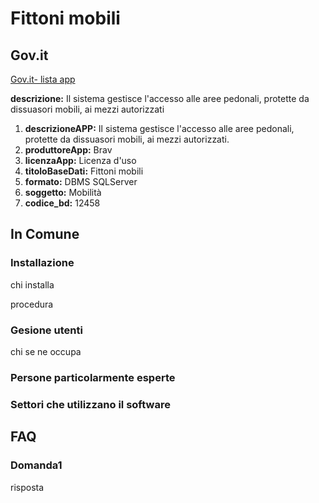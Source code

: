 # Fittoni mobili

## Gov.it

[Gov.it- lista app](http://basidati.agid.gov.it/catalogo/amm?code=c_a944)

**descrizione:** Il sistema gestisce l'accesso alle aree pedonali, protette da dissuasori mobili, ai mezzi autorizzati

1. **descrizioneAPP:** Il sistema gestisce l'accesso alle aree pedonali, protette da dissuasori mobili, ai mezzi autorizzati.
2. **produttoreApp:** Brav
3. **licenzaApp:** Licenza d'uso
4. **titoloBaseDati:** Fittoni mobili
5. **formato:** DBMS SQLServer
6. **soggetto:** Mobilità
7. **codice_bd:** 12458

## In Comune

### Installazione

chi installa

procedura

### Gesione utenti

chi se ne occupa

### Persone particolarmente esperte

### Settori che utilizzano il software

## FAQ

### Domanda1

risposta

